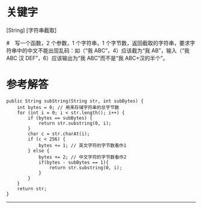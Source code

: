 # 关键字

[String] [字符串截取]

#　写一个函数，2 个参数，1 个字符串，1 个字节数，返回截取的字符串，要求字符串中的中文不能出现乱码：如（“我 ABC”，4）应该截为“我 AB”，输入（“我 ABC 汉 DEF”，6）应该输出为“我 ABC”而不是“我 ABC+汉的半个”。 

# 参考解答

```
public String subString(String str, int subBytes) {
    int bytes = 0; // 用来存储字符串的总字节数
    for (int i = 0; i < str.length(); i++) {
        if (bytes == subBytes) {
            return str.substring(0, i); 
        }
        char c = str.charAt(i);
        if (c < 256) {
            bytes += 1; // 英文字符的字节数看作1
        } else {
            bytes += 2; // 中文字符的字节数看作2
            if(bytes - subBytes == 1){
                return str.substring(0, i); 
            }
        } 
    }
    return str; 
}
```

---
